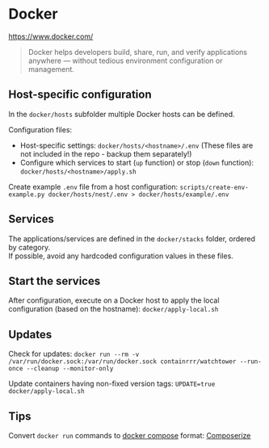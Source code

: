 # Docker

https://www.docker.com/

> Docker helps developers build, share, run, and verify applications anywhere — without tedious environment configuration or management.

## Host-specific configuration

In the `docker/hosts` subfolder multiple Docker hosts can be defined.

Configuration files:
- Host-specific settings: `docker/hosts/<hostname>/.env` (These files are not included in the repo - backup them separately!)
- Configure which services to start (`up` function) or stop (`down` function): `docker/hosts/<hostname>/apply.sh`

Create example `.env` file from a host configuration:
`scripts/create-env-example.py docker/hosts/nest/.env > docker/hosts/example/.env`

## Services

The applications/services are defined in the `docker/stacks` folder, ordered by category.  
If possible, avoid any hardcoded configuration values in these files.

## Start the services

After configuration, execute on a Docker host to apply the local configuration (based on the hostname):
`docker/apply-local.sh`

## Updates

Check for updates:
`docker run --rm -v /var/run/docker.sock:/var/run/docker.sock containrrr/watchtower --run-once --cleanup --monitor-only`

Update containers having non-fixed version tags:
`UPDATE=true docker/apply-local.sh`

## Tips

Convert `docker run` commands to [docker compose](https://docs.docker.com/compose/compose-file/) format: [Composerize](https://www.composerize.com/)

